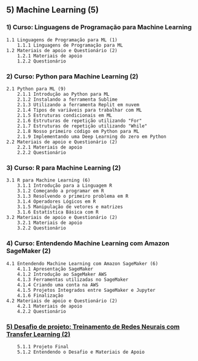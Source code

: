 ## 5) Machine Learning (5)

### 1) Curso: Linguagens de Programação para Machine Learning
    1.1 Linguagens de Programação para ML (1)
        1.1.1 Linguagens de Programação para ML
    1.2 Materiais de apoio e Questionário (2)
        1.2.1 Materiais de apoio
        1.2.2 Questionário

### 2) Curso: Python para Machine Learning (2)
    2.1 Python para ML (9)
        2.1.1 Introdução ao Python para ML
        2.1.2 Instalando a ferramenta Sublime
        2.1.3 Utilizando a ferramenta Replit em nuvem
        2.1.4 Tipos de variáveis para trabalhar com ML
        2.1.5 Estruturas condicionais em ML
        2.1.6 Estruturas de repetição utilizando "For"
        2.1.7 Estruturas de repetição utilizando "While"
        2.1.8 Nosso primeiro código em Python para ML
        2.1.9 Implementando uma Deep Learning do zero em Python
    2.2 Materiais de apoio e Questionário (2)
        2.2.1 Materiais de apoio
        2.2.2 Questionário

### 3) Curso: R para Machine Learning (2)
    3.1 R para Machine Learning (6)
        3.1.1 Introdução para a Linguagem R
        3.1.2 Começando a programar em R
        3.1.3 Resolvendo o primeiro problema em R
        3.1.4 Operadores Lógicos em R
        3.1.5 Manipulação de vetores e matrizes
        3.1.6 Estatística Básica com R
    3.2 Materiais de apoio e Questionário (2)
        3.2.1 Materiais de apoio
        3.2.2 Questionário

### 4) Curso: Entendendo Machine Learning com Amazon SageMaker (2)
    4.1 Entendendo Machine Learning com Amazon SageMaker (6)
        4.1.1 Apresentação SageMaker
        4.1.2 Introdução ao SageMaker AWS
        4.1.3 Ferramentas utilizadas no SageMaker
        4.1.4 Criando uma conta na AWS
        4.1.5 Projetos Integrados entre SageMaker e Jupyter
        4.1.6 Finalização
    4.2 Materiais de apoio e Questionário (2)
        4.2.1 Materiais de apoio
        4.2.2 Questionário

### [5) Desafio de projeto: Treinamento de Redes Neurais com Transfer Learning (2)](/dio/dados_unimed_1/05-machine_learning/05-desafio_projeto)
        5.1.1 Projeto Final
        5.1.2 Entendendo o Desafio e Materiais de Apoio